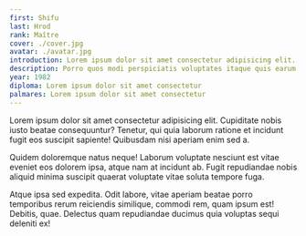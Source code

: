 ```yaml
---
first: Shifu
last: Hrod
rank: Maître
cover: ./cover.jpg
avatar: ./avatar.jpg
introduction: Lorem ipsum dolor sit amet consectetur adipisicing elit. Soluta velit sapiente vel, quaerat numquam sequi. Soluta maxime, iure molestiae architecto incidunt necessitatibus dolorem officiis repudiandae, ab eligendi doloremque, ullam perspiciatis!
description: Porro quos modi perspiciatis voluptates itaque quis earum. Velit quisquam est iusto, cumque error sunt unde consectetur corrupti maxime laudantium omnis, ab sit tempore quibusdam! Laborum, similique? Sunt, deleniti quo!
year: 1982
diploma: Lorem ipsum dolor sit amet consectetur
palmares: Lorem ipsum dolor sit amet consectetur
---
```


Lorem ipsum dolor sit amet consectetur adipisicing elit. Cupiditate nobis iusto beatae consequuntur? Tenetur, qui quia laborum ratione et incidunt fugit eos suscipit sapiente! Quibusdam nisi aperiam enim sed a.

Quidem doloremque natus neque! Laborum voluptate nesciunt est vitae eveniet eos dolorem ipsa, atque nam at incidunt ab. Fugit repudiandae nobis aliquid minima suscipit quaerat voluptate vitae soluta tempore fuga.

Atque ipsa sed expedita. Odit labore, vitae aperiam beatae porro temporibus rerum reiciendis similique, commodi rem, quam ipsum est! Debitis, quae. Delectus quam repudiandae ducimus quia voluptas sequi deleniti ex!

